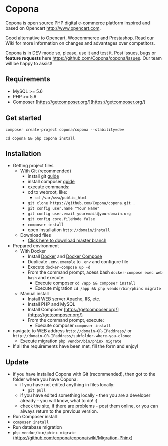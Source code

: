 # Copona

Copona is open source PHP digital e-commerce platform inspired and based on Opencart http://www.opencart.com.

Good alternative to Opencart, Woocommerce and Prestashop. Read our Wiki for more information on changes and advantages over competitors.

Copona is in DEV mode so, please, use it and test it. Post issues, bugs or **feature requests** here https://github.com/Copona/copona/issues. Our team will be happy to assist!


## Requirements
* MySQL >= 5.6
* PHP >= 5.6
* Composer [https://getcomposer.org/](https://getcomposer.org/)

## Get started
`composer create-project copona/copona --stability=dev`

`cd copona && php copona install`

## Installation
* Getting project files
    * With Git (recommended)
        * install git [guide](http://rogerdudler.github.io/git-guide)
		* install composer [guide](https://getcomposer.org/doc/01-basic-usage.md#installing-dependencies)
        * execute commands: 
		* cd to webroot, like:
		    * `cd /var/www/public_html`
        * `git clone https://github.com/Copona/copona.git .`
        * `git config user.name "Your Name"`
        * `git config user.email youremail@yourdomain.org`
        * `git config core.fileMode false`
		* `composer install`
		* open installation `http://domain/install`
    * Download files
        * [Click here to download master branch](https://github.com/copona/copona/archive/master.zip)
* Prepared environment
    * With Docker
        * Install [Docker](https://docs.docker.com/engine/installation/) and [Docker Compose](https://docs.docker.com/compose/install/)
        * Duplicate `.env.example` to `.env` and configure file
        * Execute `docker-compose up -d`
        * From the command prompt, acess bash `docker-compose exec web bash` and execute:
            * Execute composer `cd /app && composer install`
            * Execute migration `cd /app && php vendor/bin/phinx migrate`
    * Manual install
        * Install WEB server Apache, IIS, etc.
        * Install PHP and MySQL 
        * Install Composer [https://getcomposer.org/](https://getcomposer.org/)
        * From the command prompt, execute:
            * Execute composer `composer install`
* navigate to WEB address `http://domain-OR-IPaddress/` or `http://domain-OR-IPaddress/subfolder-where-you-cloned`
	* Execute migration `php vendor/bin/phinx migrate`
* If all the requirements have been met, fill the form and enjoy!

## Update
* if you have installed Copona with Git (recommended), then got to the folder where you have Copona:
  * if you have not edited anything in files locally:
    * `git pull`
  * if you have edited something locally - then you are a developer already - you will know, what to do! :)
  * check the site, if there are problems - post them online, or you can always return to the previous version.
* Run Composer install
 * `composer install`
* Run database migration
 * `php vendor/bin/phinx migrate` (https://github.com/copona/copona/wiki/Migration-Phinx)
